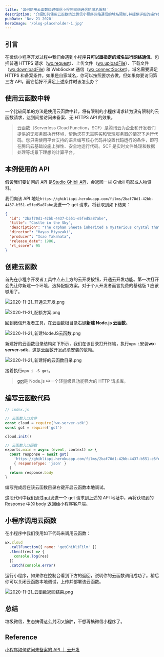```yaml
---
title: '如何使用云函数绕过微信小程序网络通信的域名限制'
description: '介绍如何使用云函数绕过微信小程序网络通信的域名限制,并提供详细的操作步骤。'
pubDate: 'Nov 21 2020'
heroImage: '/blog-placeholder-1.jpg'
---
```


## 引言

在微信小程序开发过程中我们会遇到小程序**只可以跟指定的域名进行网络通信**。包括普通 HTTPS 请求（[wx.request](https://developers.weixin.qq.com/miniprogram/dev/api/network/request/wx.request.html)）、上传文件（[wx.uploadFile](https://developers.weixin.qq.com/miniprogram/dev/api/network/upload/wx.uploadFile.html)）、下载文件（[wx.downloadFile](https://developers.weixin.qq.com/miniprogram/dev/api/network/download/wx.downloadFile.html)) 和 WebSocket 通信（[wx.connectSocket](https://developers.weixin.qq.com/miniprogram/dev/api/network/websocket/wx.connectSocket.html)）。域名需要满足 HTTPS 和备案条件。如果是自家域名，你可以按照要求去做。但如果你要访问第三方 API，而它恰好不满足上述条件时该怎么办？

## 使用云函数中转

一个比较简单的方法是使用云函数中转。将有限制的小程序请求转为没有限制的云函数请求，达到间接访问未备案、无 HTTPS API 的效果。

> 云函数（Serverless Cloud Function，SCF）是腾讯云为企业和开发者们提供的无服务器执行环境，帮助您在无需购买和管理服务器的情况下运行代码。您只需使用平台支持的语言编写核心代码并设置代码运行的条件，即可在腾讯云基础设施上弹性、安全地运行代码。SCF 是实时文件处理和数据处理等场景下理想的计算平台。

## 本例使用的 API

假设我们要访问的 API 是[Studio Ghibli API](https://ghibliapi.herokuapp.com/)，会返回一些 Ghibli 电影或人物资料。

我们向该 API 地址`https://ghibliapi.herokuapp.com/films/2baf70d1-42bb-4437-b551-e5fed5a87abe`发送一个 get 请求，将获取到如下结果：

```json
{
  "id": "2baf70d1-42bb-4437-b551-e5fed5a87abe",
  "title": "Castle in the Sky",
  "description": "The orphan Sheeta inherited a mysterious crystal that links her to the mythical sky-kingdom of Laputa. With the help of resourceful Pazu and a rollicking band of sky pirates, she makes her way to the ruins of the once-great civilization. Sheeta and Pazu must outwit the evil Muska, who plans to use Laputa's science to make himself ruler of the world.",
  "director": "Hayao Miyazaki",
  "producer": "Isao Takahata",
  "release_date": 1986,
  "rt_score": 95
}
```

## 创建云函数

首先在小程序开发者工具中点击上方的云开发按钮，开通云开发功能。第一次打开会先让你新建一个环境，选择配额方案。对于个人开发者而言免费的基础版 1 应该够用了。

![2020-11-21_开通云开发.png](https://i.loli.net/2020/11/21/HTvUMrYEWiQCzx2.png)

![2020-11-21_配额方案.png](https://i.loli.net/2020/11/21/xtQse6y78Jk9bvL.png)

回到微信开发者工具，在云函数根目录右键**新建 Node.js 云函数**。

![2020-11-21_新建NodeJS云函数.png](https://i.loli.net/2020/11/21/4ewZUY38nKh6fQ9.png)

新建好的云函数目录结构如下所示，我们在该目录打开终端，执行`npm i`安装**wx-server-sdk**，这是云函数开发必须安装的依赖。

![2020-11-21_新建好的云函数目录.png](https://i.loli.net/2020/11/21/M2oLVF4JkvAasBw.png)

接着执行`npm i -S got`。

> [got](https://github.com/sindresorhus/got#readme)是 Node.js 中一个轻量级且功能强大的 HTTP 请求库。

## 编写云函数代码

```javascript
// index.js

// 云函数入口文件
const cloud = require('wx-server-sdk')
const got = require('got')

cloud.init()

// 云函数入口函数
exports.main = async (event, context) => {
  const response = await got(
    'https://ghibliapi.herokuapp.com/films/2baf70d1-42bb-4437-b551-e5fed5a87abe',
    { responseType: 'json' }
  )
  return response.body
}
```

编写完成后在该云函数目录右键开启云函数本地调试。

这段代码中我们通过[got](https://github.com/sindresorhus/got#readme)发送一个 get 请求到上述的 API 地址中，再将获取到的 Response 中的 body 返回给小程序客户端。

## 小程序调用云函数

在小程序中我们使用如下代码来调用云函数：

```javascript
wx.cloud
  .callFunction({ name: 'getGhibliFilm' })
  .then((res) => {
    console.log(res)
  })
  .catch(console.error)
```

运行小程序，如果你在控制台看到下方的返回，说明你的云函数调用成功了。稍后你可以关闭云函数本地调试，上传并部署该云函数。

![2020-11-21_云函数返回结果.png](https://i.loli.net/2020/11/21/d5tc3HTr1WbXG9f.png)

## 总结

垃圾微信，生态搞得这么封闭又臃肿，不想再搞微信小程序了。

## Reference

[小程序如何访问未备案的 API ｜ 云开发](https://segmentfault.com/a/1190000021744516)
